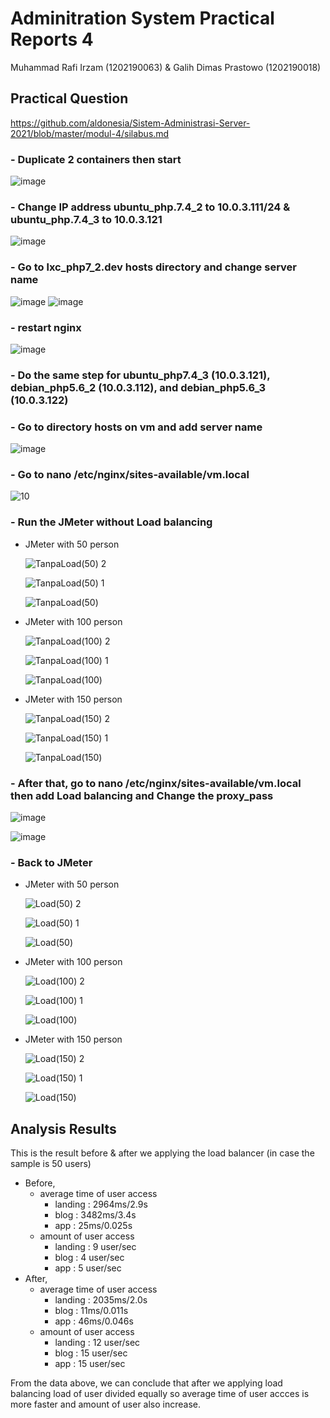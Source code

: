 # Adminitration System Practical Reports 4
Muhammad Rafi Irzam (1202190063) & Galih Dimas Prastowo (1202190018)
## Practical Question
https://github.com/aldonesia/Sistem-Administrasi-Server-2021/blob/master/modul-4/silabus.md
### - Duplicate 2 containers then start
![image](https://user-images.githubusercontent.com/83237598/148384091-aeba656e-bcee-412a-b976-3ea31a1b4b67.png)
### - Change IP address ubuntu_php.7.4_2 to 10.0.3.111/24 & ubuntu_php.7.4_3 to 10.0.3.121
![image](https://user-images.githubusercontent.com/83237598/148384692-67b8128e-f77f-4f23-a89e-03aadcf0cefb.png)
### - Go to lxc_php7_2.dev hosts directory and change server name
![image](https://user-images.githubusercontent.com/83237598/148385021-bf901cb8-bf1d-4254-875d-82ce7309e7e9.png)
![image](https://user-images.githubusercontent.com/83237598/148385181-5aaa0ae0-027b-49ff-bfe5-326eebab5b67.png)
### - restart nginx
![image](https://user-images.githubusercontent.com/83237598/148385402-60bf1d82-360e-447a-8e31-600c4c605366.png)
### - Do the same step for ubuntu_php7.4_3 (10.0.3.121), debian_php5.6_2 (10.0.3.112), and debian_php5.6_3 (10.0.3.122)
### - Go to directory hosts on vm and add server name
![image](https://user-images.githubusercontent.com/83237598/148385721-35de26a6-ed04-4555-81fc-81c37bde4d6e.png)
### - Go to nano /etc/nginx/sites-available/vm.local
![10](https://user-images.githubusercontent.com/92965284/148387606-2f93d33d-1cff-474a-ab5d-1f9567c3b020.jpg)
### - Run the JMeter without Load balancing
   - JMeter with 50 person
     
     ![TanpaLoad(50) 2](https://user-images.githubusercontent.com/92965284/148388453-033fe9c9-d87f-44ec-98f8-86f0e58158eb.png)
     
     ![TanpaLoad(50) 1](https://user-images.githubusercontent.com/92965284/148388502-3a035f1b-76c4-4221-affa-36f0cdca50a2.png)

     ![TanpaLoad(50)](https://user-images.githubusercontent.com/92965284/148388542-19c2265e-2f30-43e3-bdfa-b1e75cb19530.png)

   - JMeter with 100 person
     
     ![TanpaLoad(100) 2](https://user-images.githubusercontent.com/92965284/148388633-3dcf4420-b463-411d-b5fb-35881f8cd75c.jpg)
  
     ![TanpaLoad(100) 1](https://user-images.githubusercontent.com/92965284/148388665-da1730bf-f81e-4512-b75a-ad57a329826e.jpg)
     
     ![TanpaLoad(100)](https://user-images.githubusercontent.com/92965284/148388686-056bae48-f804-4178-8e7b-f6eb8c416737.jpg)
     
   - JMeter with 150 person
   
     ![TanpaLoad(150) 2](https://user-images.githubusercontent.com/92965284/148388735-0bcb1534-e900-48b4-b768-21beb99b6308.jpg)

     ![TanpaLoad(150) 1](https://user-images.githubusercontent.com/92965284/148388759-22bcecb6-3d5f-4ae9-a692-a7be61ec8608.jpg)
     
     ![TanpaLoad(150)](https://user-images.githubusercontent.com/92965284/148388772-c21d82d8-4f1f-4a8c-922b-26cf9b417915.jpg)

     
### - After that, go to nano /etc/nginx/sites-available/vm.local then add Load balancing and Change the proxy_pass
![image](https://user-images.githubusercontent.com/83237598/148386361-40df0f27-2966-4b2b-9804-818ddc487845.png)

![image](https://user-images.githubusercontent.com/83237598/148386483-c4f1dafb-5e93-42a4-b79b-adb59d4211a8.png)

### - Back to JMeter
   - JMeter with 50 person
     
     ![Load(50) 2](https://user-images.githubusercontent.com/92965284/148389307-7c18fc7c-410a-48b5-a139-b69856c588aa.png)

     ![Load(50) 1](https://user-images.githubusercontent.com/92965284/148389332-6647848a-6793-44a1-9398-499d2ac841da.png)
     
     ![Load(50)](https://user-images.githubusercontent.com/92965284/148389358-4a76842d-363e-44ef-b6d3-980b96129d17.png)

   - JMeter with 100 person
    
     ![Load(100) 2](https://user-images.githubusercontent.com/92965284/148389392-b963c7da-1894-4213-84d5-e76833747bc9.jpg)
     
     ![Load(100) 1](https://user-images.githubusercontent.com/92965284/148389431-33c1d2fa-def8-410e-ad55-18bb7df052a2.jpg)
     
     ![Load(100)](https://user-images.githubusercontent.com/92965284/148389486-a1e81d89-de43-44eb-b221-4fadc9ffc685.jpg)
     
   - JMeter with 150 person
     
     ![Load(150) 2](https://user-images.githubusercontent.com/92965284/148389581-cf099874-9214-43a9-a0ad-41bcb2c62cdc.jpg)

     ![Load(150) 1](https://user-images.githubusercontent.com/92965284/148389612-b4598bdb-cd72-4b15-b820-7fc543d4b370.jpg)
     
     ![Load(150)](https://user-images.githubusercontent.com/92965284/148389677-186036c1-cd95-4473-bfe3-04aa60a75f26.jpg)

## Analysis Results
This is the result before & after we applying the load balancer (in case the sample is 50 users)
   - Before, 
      - average time of user access
         - landing   : 2964ms/2.9s
         - blog      : 3482ms/3.4s
         - app       : 25ms/0.025s
      - amount of user access
         - landing   : 9 user/sec
         - blog      : 4 user/sec
         - app       : 5 user/sec
   - After,
      - average time of user access
         - landing   : 2035ms/2.0s
         - blog      : 11ms/0.011s
         - app       : 46ms/0.046s
      - amount of user access
         - landing   : 12 user/sec
         - blog      : 15 user/sec
         - app       : 15 user/sec
         
From the data above, we can conclude that after we applying load balancing load of user divided equally so average time of user accces is more faster and amount of user also increase.
